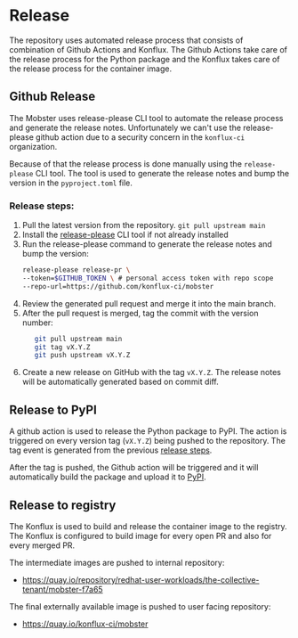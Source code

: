 # Release

The repository uses automated release process that consists of combination of
Github Actions and Konflux. The Github Actions take care of the release process
for the Python package and the Konflux takes care of the release process for the
container image.

## Github Release
The Mobster uses release-please CLI tool to automate the release process and
generate the release notes. Unfortunately we can't use the release-please
github action due to a security concern in the `konflux-ci` organization.

Because of that the release process is done manually using the
`release-please` CLI tool. The tool is used to generate the release notes and
bump the version in the `pyproject.toml` file.

### Release steps:
1. Pull the latest version from the repository. `git pull upstream main`
2. Install the [release-please](https://github.com/googleapis/release-please/blob/main/docs/cli.md#running-release-please-cli) CLI tool if not already installed
3. Run the release-please command to generate the release notes and bump the version:
   ```bash
   release-please release-pr \
   --token=$GITHUB_TOKEN \ # personal access token with repo scope
   --repo-url=https://github.com/konflux-ci/mobster
   ```
4. Review the generated pull request and merge it into the main branch.
5. After the pull request is merged, tag the commit with the version number:
   ```bash
      git pull upstream main
      git tag vX.Y.Z
      git push upstream vX.Y.Z
   ```
6. Create a new release on GitHub with the tag `vX.Y.Z`. The release notes will
   be automatically generated based on commit diff.

## Release to PyPI
A github action is used to release the Python package to PyPI. The action is
triggered on every version tag (`vX.Y.Z`) being pushed to the repository.
The tag event is generated from the previous [release steps](#release-steps).

After the tag is pushed, the Github action will be triggered and it will
automatically build the package and upload it to [PyPI](https://pypi.org/project/mobster/).

## Release to registry
The Konflux is used to build and release the container image to the registry. The Konflux
is configured to build image for every open PR and also for every merged PR.

The intermediate images are pushed to internal repository:
- https://quay.io/repository/redhat-user-workloads/the-collective-tenant/mobster-f7a65

The final externally available image is pushed to user facing repository:
- https://quay.io/konflux-ci/mobster
